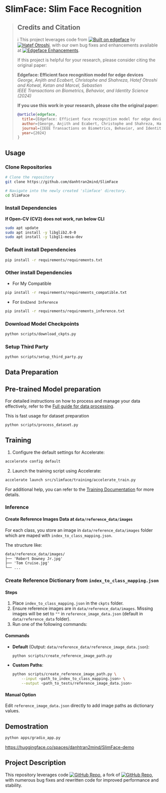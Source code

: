 # SlimFace: Slim Face Recognition

> ## Credits and Citation
>
> ℹ️ This project leverages code from [![Built on edgeface](https://img.shields.io/badge/Built%20on-otroshi%2Fedgeface-blue?style=flat&logo=github)](https://github.com/otroshi/edgeface) by [![Hatef Otroshi](https://img.shields.io/badge/GitHub-Hatef_Otroshi-blue?style=flat&logo=github)](https://github.com/otroshi), with our own bug fixes and enhancements available at [![Edgeface Enhancements](https://img.shields.io/badge/GitHub-danhtran2mind%2Fedgeface-blue?style=flat&logo=github)](https://github.com/danhtran2mind/edgeface/tree/main/face_alignment).
>
> If this project is helpful for your research, please consider citing the original paper:
>
> **Edgeface: Efficient face recognition model for edge devices**  
> *George, Anjith and Ecabert, Christophe and Shahreza, Hatef Otroshi and Kotwal, Ketan and Marcel, Sebastien*  
> *IEEE Transactions on Biometrics, Behavior, and Identity Science (2024)*
>
> **If you use this work in your research, please cite the original paper:**
> ```bibtex
> @article{edgeface,
>   title={Edgeface: Efficient face recognition model for edge devices},
>   author={George, Anjith and Ecabert, Christophe and Shahreza, Hatef Otroshi and Kotwal, Ketan and Marcel, Sebastien},
>   journal={IEEE Transactions on Biometrics, Behavior, and Identity Science},
>   year={2024}
> }
> ```


## Usage
### Clone Repositories
```bash
# Clone the repository
git clone https://github.com/danhtran2mind/SlimFace

# Navigate into the newly created 'slimface' directory.
cd SlimFace
```
### Install Dependencies
**If Open-CV (CV2) does not work, run below CLI**
```bash
sudo apt update
sudo apt install -y libglib2.0-0
sudo apt install -y libgl1-mesa-dev
```
### Default install Dependencies
```bash
pip install -r requirements/requirements.txt
```
### Other install Dependencies
- For My Compatible
```bash
pip install -r requirements/requirements_compatible.txt
```
- For `End2end Inference`
```bash
pip install -r requirements/requirements_inference.txt
```
### Download Model Checkpoints
```bash
python scripts/download_ckpts.py
```
### Setup Third Party
```bash
python scripts/setup_third_party.py
```
## Data Preparation

## Pre-trained Model preparation
For detailed instructions on how to process and manage your data effectively, refer to the [Full guide for data processing](./docs/data_processing.md).

This is fast usage for dataset preparation
```bash
python scripts/process_dataset.py
```
## Training

1. Configure the default settings for Accelerate:
```bash
accelerate config default
```

2. Launch the training script using Accelerate:
```bash
accelerate launch src/slimface/training/accelerate_train.py
```

For additional help, you can refer to the [Training Documentation](./docs/training/training_docs.md) for more details.

### Inference
#### Create Reference Images Data at `data/reference_data/images`
For each class, you store an image in `data/reference_data/images` folder which are maped with `index_to_class_mapping.json`.

The structure like:
```markdown
data/reference_data/images/
├── 'Robert Downey Jr.jpg'
├── 'Tom Cruise.jpg'
└── ...
```


### Create Reference Dictionary from `index_to_class_mapping.json`

#### Steps
1. Place `index_to_class_mapping.json` in the `ckpts` folder.
2. Ensure reference images are in `data/reference_data/images`. Missing images will be set to `""` in `reference_image_data.json` (default in `data/reference_data` folder).
3. Run one of the following commands:

#### Commands
- **Default** (Output: `data/reference_data/reference_image_data.json`):
  ```bash
  python scripts/create_reference_image_path.py
  ```
- **Custom Paths**:
  ```bash
  python scripts/create_reference_image_path.py \
      --input <path_to_index_to_class_mapping.json> \
      --output <path_to_tests/reference_image_data.json>
  ```

#### Manual Option
Edit `reference_image_data.json` directly to add image paths as dictionary values.

## Demostration
```bash
python apps/gradio_app.py
```

https://huggingface.co/spaces/danhtran2mind/SlimFace-demo

## Project Description

This repository leverages code [![GitHub Repo](https://img.shields.io/badge/GitHub-danhtran2mind%2Fedgeface-blue?style=flat)](https://github.com/danhtran2mind/edgeface), a fork of [![GitHub Repo](https://img.shields.io/badge/GitHub-otroshi%2Fedgeface-blue?style=flat)](https://github.com/otroshi/edgeface), with numerous bug fixes and rewritten code for improved performance and stability.
